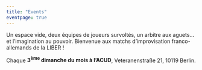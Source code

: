 ```yaml
---
title: "Events"
eventpage: true
---
```


Un espace vide, deux équipes de joueurs survoltés, un arbitre aux aguets… et l’imagination au pouvoir. Bienvenue aux matchs d’improvisation franco-allemands de la LIBER !

Chaque **3<sup>ème</sup> dimanche du mois à l’ACUD**, Veteranenstraße 21, 10119 Berlin.
